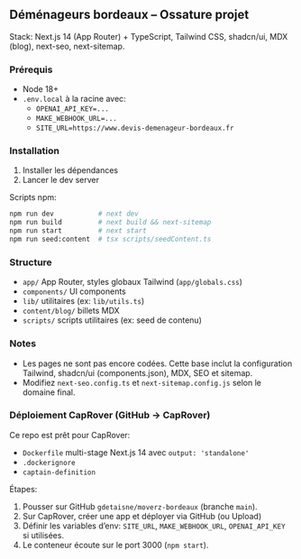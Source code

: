 ## Déménageurs bordeaux – Ossature projet

Stack: Next.js 14 (App Router) + TypeScript, Tailwind CSS, shadcn/ui, MDX (blog), next-seo, next-sitemap.

### Prérequis
- Node 18+
- `.env.local` à la racine avec:
  - `OPENAI_API_KEY=...`
  - `MAKE_WEBHOOK_URL=...`
  - `SITE_URL=https://www.devis-demenageur-bordeaux.fr`

### Installation
1. Installer les dépendances
2. Lancer le dev server

Scripts npm:

```bash
npm run dev           # next dev
npm run build         # next build && next-sitemap
npm run start         # next start
npm run seed:content  # tsx scripts/seedContent.ts
```

### Structure
- `app/` App Router, styles globaux Tailwind (`app/globals.css`)
- `components/` UI components
- `lib/` utilitaires (ex: `lib/utils.ts`)
- `content/blog/` billets MDX
- `scripts/` scripts utilitaires (ex: seed de contenu)

### Notes
- Les pages ne sont pas encore codées. Cette base inclut la configuration Tailwind, shadcn/ui (components.json), MDX, SEO et sitemap.
- Modifiez `next-seo.config.ts` et `next-sitemap.config.js` selon le domaine final.

### Déploiement CapRover (GitHub -> CapRover)
Ce repo est prêt pour CapRover:
- `Dockerfile` multi-stage Next.js 14 avec `output: 'standalone'`
- `.dockerignore`
- `captain-definition`

Étapes:
1. Pousser sur GitHub `gdetaisne/moverz-bordeaux` (branche `main`).
2. Sur CapRover, créer une app et déployer via GitHub (ou Upload)
3. Définir les variables d’env: `SITE_URL`, `MAKE_WEBHOOK_URL`, `OPENAI_API_KEY` si utilisées.
4. Le conteneur écoute sur le port 3000 (`npm start`).


